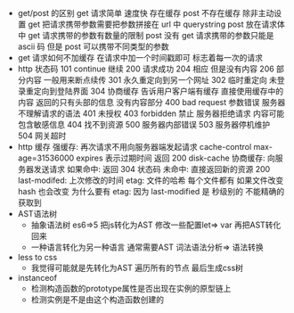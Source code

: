 - get/post 的区别
  get 请求简单 速度快 存在缓存 post 不存在缓存 除非主动设置
  get 把请求携带参数需要把参数拼接在 url 中 querystring post 放在请求体中
  get 请求携带的参数有数量的限制 post 没有
  get 请求携带的参数只能是 ascii 码 但是 post 可以携带不同类型的参数
- get 请求如何不加缓存
  在请求中加一个时间戳即可 标志着每一次的请求
- http 状态码
  101 continue 继续
  200 请求成功
  204 相应 但是没有内容
  206 部分内容 一般用来断点续传
  301 永久重定向到另一个网址
  302 临时重定向 未登录重定向到登陆界面
  304 协商缓存 告诉用户客户端有缓存 直接使用缓存中的内容 返回的只有头部的信息 没有内容部分
  400 bad request 参数错误 服务器不理解请求的语法
  401 未授权
  403 forbidden 禁止 服务器拒绝请求 内容可能包含敏感信息
  404 找不到资源
  500 服务器内部错误
  503 服务器停机维护
  504 网关超时
- http 缓存
  强缓存: 再次请求不用向服务器端发起请求 cache-control max-age=31536000
  expires 表示过期时间
  返回 200 disk-cache
  协商缓存: 向服务器发送请求 如果命中: 返回 304 状态码
  未命中: 直接返回新的资源 200
  last-modifed: 上次修改的时间
  etag: 文件的哈希 每个文件都有 如果文件改变 hash 也会改变
  为什么要有 etag: 因为 last-modified 是 秒级别的 不能精确的获取到
- AST语法树
  - 抽象语法树 es6=>5 把js转化为AST 修改一些配置let=> var 再把AST转化回来
  - 一种语言转化为另一种语言 通常需要AST 词法语法分析=> 语法转换
- less to css
  - 我觉得可能就是先转化为AST 遍历所有的节点 最后生成css树
- instanceof
  - 检测构造函数的prototype属性是否出现在实例的原型链上
  - 检测实例是不是由这个构造函数创建的